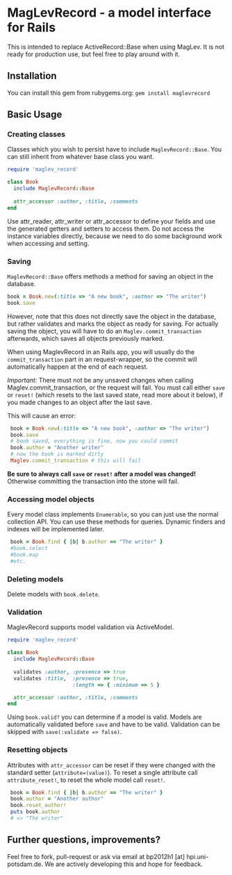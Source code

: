 # MagLevRecord - a model interface for Rails

This is intended to replace ActiveRecord::Base when using MagLev. It is not ready for production use, but feel free to play around with it.

## Installation

You can install this gem from rubygems.org:
```gem install maglevrecord```


## Basic Usage

### Creating classes

Classes which you wish to persist have to include ```MaglevRecord::Base```. You can still inherit from whatever base class you want.

```ruby
require 'maglev_record'

class Book
  include MaglevRecord::Base
  
  attr_accessor :author, :title, :comments
end
```
Use attr_reader, attr_writer or attr_accessor to define your fields and use the generated getters and setters to access them. Do not access the instance variables directly, because we need to do some background work when accessing and setting.

### Saving

```MaglevRecord::Base``` offers methods a method for saving an object in the database.

```ruby
book = Book.new(:title => "A new book", :author => "The writer")
book.save
```

However, note that this does not directly save the object in the database, but rather validates and marks the object as ready for saving.
For actually saving the object, you will have to do an ```Maglev.commit_transaction``` afterwards, which saves all objects previously marked.

When using MaglevRecord in an Rails app, you will usually do the ```commit_transaction``` part in an request-wrapper, so the commit will automatically happen at the end of each request.


*Important:*
There must not be any unsaved changes when calling Maglev.commit_transaction, or the request will fail. You must call either ```save``` or ```reset!``` (which resets to the last saved state, read more about it below), if you made changes to an object after the last save.

This will cause an error:

```ruby
 book = Book.new(:title => "A new book", :author => "The writer")
 book.save
 # book saved, everything is fine, now you could commit
 book.author = "Another writer"
 # now the book is marked dirty
 Maglev.commit_transaction # this will fail
```

**Be sure to always call ```save``` or ```reset!``` after a model was changed!** Otherwise committing the transaction into the stone will fail.


### Accessing model objects

Every model class implements ```Enumerable```, so you can just use the normal collection API.
You can use these methods for queries. Dynamic finders and indexes will be implemented later.
```ruby
 book = Book.find { |b| b.author == "The writer" }
 #book.select
 #book.map
 #etc.
```

### Deleting models

Delete models with ```book.delete```.

### Validation

MaglevRecord supports model validation via ActiveModel.

```ruby
require 'maglev_record'

class Book
  include MaglevRecord::Base
  
  validates :author, :presence => true
  validates :title,  :presence => true,
                     :length => { :minimum => 5 }

  attr_accessor :author, :title, :comments
end
```

Using ```book.valid?``` you can determine if a model is valid. Models are automatically validated before ```save``` and have to be valid. Validation can be skipped with ```save(:validate => false)```.

### Resetting objects

Attributes with ```attr_accessor``` can be reset if they were changed with the standard setter (```attribute=(value)```). To reset a single attribute call ```attribute_reset!```, to reset the whole model call ```reset!```. 

```ruby
 book = Book.find { |b| b.author == "The writer" }
 book.author = "Another author"
 book.reset_author!
 puts book.author
 # => "The writer"
```

## Further questions, improvements?

Feel free to fork, pull-request or ask via email at bp2012h1 [at] hpi.uni-potsdam.de.
We are actively developing this and hope for feedback.